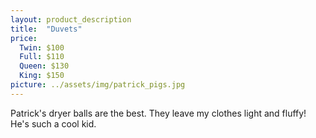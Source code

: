```yaml
---
layout: product_description
title:  "Duvets"
price:
  Twin: $100
  Full: $110
  Queen: $130
  King: $150
picture: ../assets/img/patrick_pigs.jpg
---
```


Patrick's dryer balls are the best. They leave my clothes light and fluffy! He's such a cool kid.
